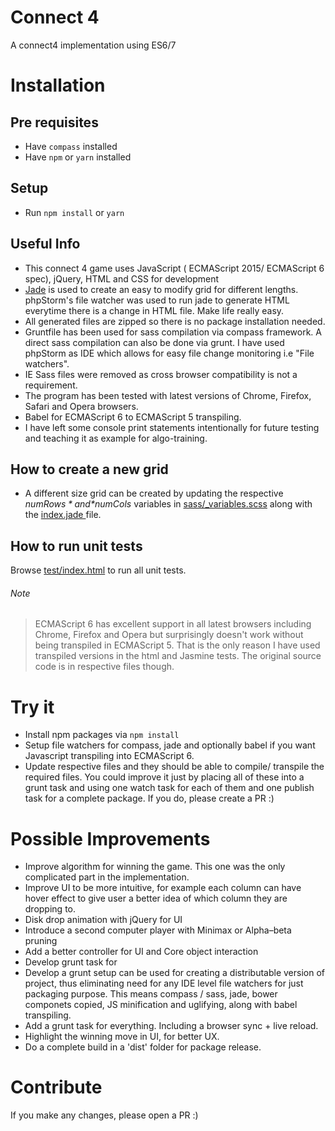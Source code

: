 # Connect 4 

A connect4 implementation using ES6/7 

# Installation 

## Pre requisites 

* Have `compass` installed
* Have `npm` or `yarn` installed

## Setup

* Run `npm install` or `yarn`

## Useful Info

* This connect 4 game uses JavaScript ( ECMAScript 2015/ ECMAScript 6 spec), jQuery, HTML and CSS for development
* [Jade](http://jade-lang.com/) is used to create an easy to modify grid for different lengths. phpStorm's file watcher was used to run jade to generate HTML everytime there is a change in HTML file. Make life really easy.
* All generated files are zipped so there is no package installation needed.
* Gruntfile has been used for sass compilation via compass framework. A direct sass compilation can also be done via grunt. I have used phpStorm as IDE which allows for easy file change monitoring i.e "File watchers".
* IE Sass files were removed as cross browser compatibility is not a requirement.
* The program has been tested with latest versions of Chrome, Firefox, Safari and Opera browsers. 
* Babel for ECMAScript 6 to ECMAScript 5 transpiling.
* I have left some console print statements intentionally for future testing and teaching it as example for algo-training.

## How to create a new grid
* A different size grid can be created by updating the respective *$numRows* and *$numCols* variables in [sass/_variables.scss](sass/_variables.scss) along with the [index.jade ](index.jade ) file. 

## How to run unit tests

Browse [test/index.html](test/index.html) to run all unit tests. 

###### Note

> ECMAScript 6 has excellent support in all latest browsers including Chrome, Firefox and Opera but surprisingly doesn't work without being transpiled in ECMAScript 5. That is the only reason I have used transpiled versions in the html and Jasmine tests. The original source code is in respective files though.

# Try it

* Install npm packages via `npm install`
* Setup file watchers for compass, jade and optionally babel if you want Javascript transpiling into ECMAScript 6. 
* Update respective files and they should be able to compile/ transpile the required files. You could improve it just by placing all of these into a grunt task and using one watch task for each of them and one publish task for a complete package. If you do, please create a PR :)

# Possible Improvements

* Improve algorithm for winning the game. This one was the only complicated part in the implementation. 
* Improve UI to be more intuitive, for example each column can have hover effect to give user a better  idea of which column they are dropping to. 
* Disk drop animation with jQuery for UI
* Introduce a second computer player with Minimax or Alpha–beta pruning
* Add a better controller for UI and Core object interaction
* Develop grunt task for 
* Develop a grunt setup can be used for creating a distributable version of project, thus eliminating need for any IDE level file watchers for just packaging purpose. This means compass / sass, jade, bower componets copied, JS minification and uglifying, along with babel transpiling.
* Add a grunt task for everything. Including a browser sync + live reload.
* Highlight the winning move in UI, for better UX.
* Do a complete build in a 'dist' folder for package release.

# Contribute

If you make any changes, please open a PR :) 
